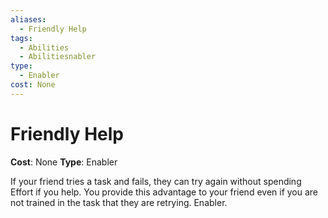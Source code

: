 ```yaml
---
aliases:
  - Friendly Help
tags:
  - Abilities
  - Abilitiesnabler
type:
  - Enabler
cost: None
---
```


# Friendly Help

**Cost**: None
**Type**: Enabler

If your friend tries a task and fails, they can try again without spending Effort if you help. You provide this advantage to your friend even if you are not trained in the task that they are retrying. Enabler.

